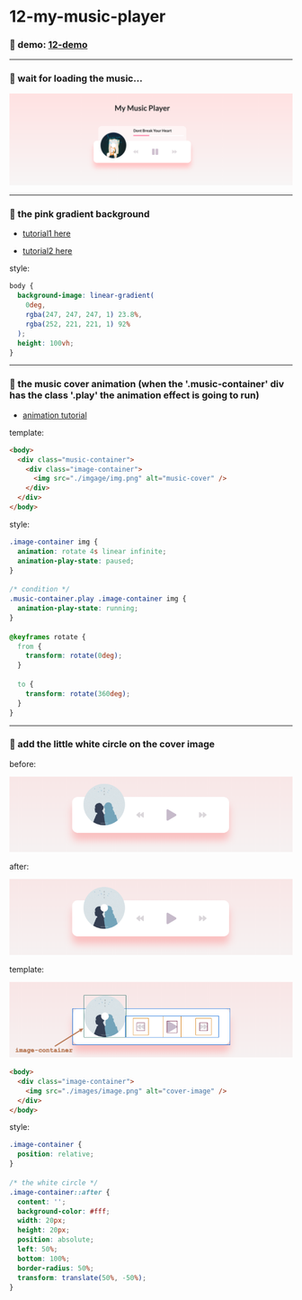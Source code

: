 # 12-my-music-player

### :eyes: demo: [12-demo](http://47.98.249.108:3001/12-my-music-player/index.html)

---

### :musical_note: wait for loading the music...

![music](./screen-shots/music.png)

---

### :musical_note: the pink gradient background

- [tutorial1 here](https://www.runoob.com/css3/css3-gradients.html)

- [tutorial2 here](https://developer.mozilla.org/zh-CN/docs/Web/CSS/linear-gradient)

style:
```css
body {
  background-image: linear-gradient(
    0deg,
    rgba(247, 247, 247, 1) 23.8%,
    rgba(252, 221, 221, 1) 92%
  );
  height: 100vh;
}
```

---

### :musical_note: the music cover animation (when the '.music-container' div has the class '.play' the animation effect is going to run)

- [animation tutorial](https://developer.mozilla.org/zh-CN/docs/Web/CSS/animation)

template:
```html
<body>
  <div class="music-container">
    <div class="image-container">
      <img src="./imgage/img.png" alt="music-cover" />
    </div>
  </div>
</body>
```

style:
```css
.image-container img {
  animation: rotate 4s linear infinite;
  animation-play-state: paused;
}

/* condition */
.music-container.play .image-container img {
  animation-play-state: running;
}

@keyframes rotate {
  from {
    transform: rotate(0deg);
  }

  to {
    transform: rotate(360deg);
  }
}

```

---

### :musical_note: add the little white circle on the cover image

before:

![cover-before](./screen-shots/circle-before.png)

after:

![cover-after](./screen-shots/circle-after.png)

template:

![player-structure](./screen-shots/circle-structure.png)

```html
<body>
  <div class="image-container">
    <img src="./images/image.png" alt="cover-image" />
  </div>
</body>
```

style:
```css
.image-container {
  position: relative;
}

/* the white circle */
.image-container::after {
  content: '';
  background-color: #fff;
  width: 20px;
  height: 20px;
  position: absolute;
  left: 50%;
  bottom: 100%;
  border-radius: 50%;
  transform: translate(50%, -50%);
}
```
